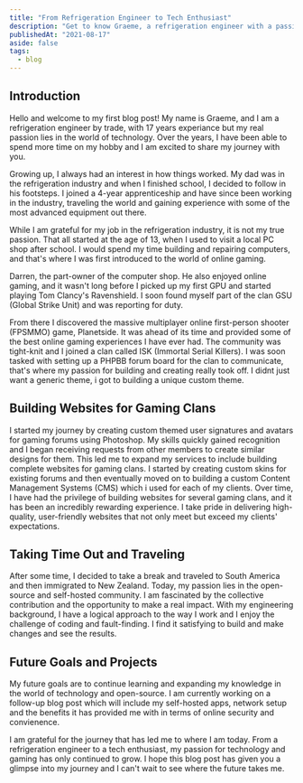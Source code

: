 ```yaml
---
title: "From Refrigeration Engineer to Tech Enthusiast"
description: "Get to know Graeme, a refrigeration engineer with a passion for technology and gaming. Graeme shares his journey from building computers to creating websites and becoming a part of the self-hosted community."
publishedAt: "2021-08-17"
aside: false
tags:
  - blog
---
```


## Introduction
Hello and welcome to my first blog post! My name is Graeme, and I am a refrigeration engineer by trade, with 17 years experiance but my real passion lies in the world of technology. Over the years, I have been able to spend more time on my hobby and I am excited to share my journey with you.

Growing up, I always had an interest in how things worked. My dad was in the refrigeration industry and when I finished school, I decided to follow in his footsteps. I joined a 4-year apprenticeship and have since been working in the industry, traveling the world and gaining experience with some of the most advanced equipment out there.

While I am grateful for my job in the refrigeration industry, it is not my true passion. That all started at the age of 13, when I used to visit a local PC shop after school. I would spend my time building and repairing computers, and that's where I was first introduced to the world of online gaming.

Darren, the part-owner of the computer shop. He also enjoyed online gaming, and it wasn't long before I picked up my first GPU and started playing Tom Clancy's Ravenshield. I soon found myself part of the clan GSU (Global Strike Unit) and was reporting for duty.

From there I discovered the massive multiplayer online first-person shooter (FPSMMO) game, Planetside. It was ahead of its time and provided some of the best online gaming experiences I have ever had. The community was tight-knit and I joined a clan called ISK (Immortal Serial Killers). I was soon tasked with setting up a PHPBB forum board for the clan to communicate, that's where my passion for building and creating really took off. I didnt just want a generic theme, i got to building a unique custom theme.

## Building Websites for Gaming Clans
I started my journey by creating custom themed user signatures and avatars for gaming forums using Photoshop. My skills quickly gained recognition and I began receiving requests from other members to create similar designs for them. This led me to expand my services to include building complete websites for gaming clans. I started by creating custom skins for existing forums and then eventually moved on to building a custom Content Management Systems (CMS) which i used for each of my clients. Over time, I have had the privilege of building websites for several gaming clans, and it has been an incredibly rewarding experience. I take pride in delivering high-quality, user-friendly websites that not only meet but exceed my clients' expectations.

## Taking Time Out and Traveling
After some time, I decided to take a break and traveled to South America and then immigrated to New Zealand. Today, my passion lies in the open-source and self-hosted community. I am fascinated by the collective contribution and the opportunity to make a real impact. With my engineering background, I have a logical approach to the way I work and I enjoy the challenge of coding and fault-finding. I find it satisfying to build and make changes and see the results.

## Future Goals and Projects
My future goals are to continue learning and expanding my knowledge in the world of technology and open-source. I am currently working on a follow-up blog post which will include my self-hosted apps, network setup and the benefits it has provided me with in terms of online security and convienence.

I am grateful for the journey that has led me to where I am today. From a refrigeration engineer to a tech enthusiast, my passion for technology and gaming has only continued to grow. I hope this blog post has given you a glimpse into my journey and I can't wait to see where the future takes me.
